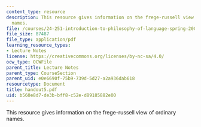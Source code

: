 ```yaml
---
content_type: resource
description: This resource gives information on the frege-russell view of ordinary
  names.
file: /courses/24-251-introduction-to-philosophy-of-language-spring-2005/b560e8d7de3bbff8c52ed89185882e00_handout5.pdf
file_size: 87487
file_type: application/pdf
learning_resource_types:
- Lecture Notes
license: https://creativecommons.org/licenses/by-nc-sa/4.0/
ocw_type: OCWFile
parent_title: Lecture Notes
parent_type: CourseSection
parent_uid: e0e6690f-75b9-739d-5d27-a2a936dab618
resourcetype: Document
title: handout5.pdf
uid: b560e8d7-de3b-bff8-c52e-d89185882e00
---
```

This resource gives information on the frege-russell view of ordinary names.